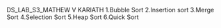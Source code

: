 DS_LAB_S3_MATHEW V KARIATH
1.Bubble Sort
2.Insertion sort
3.Merge Sort
4.Selection Sort
5.Heap Sort
6.Quick Sort
